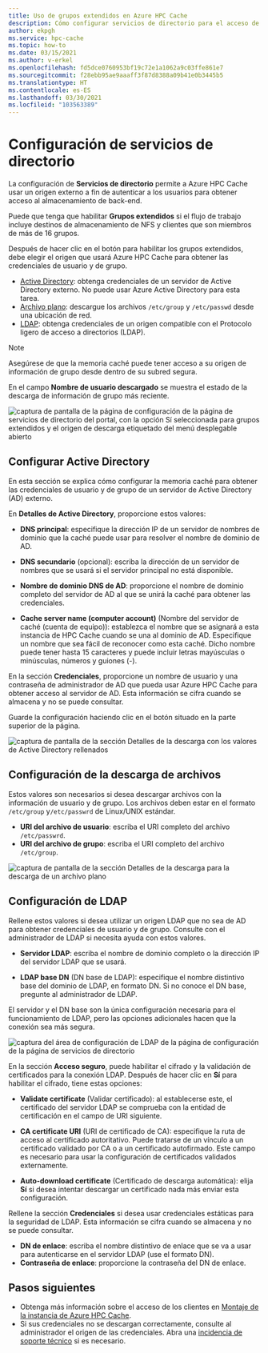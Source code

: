 ```yaml
---
title: Uso de grupos extendidos en Azure HPC Cache
description: Cómo configurar servicios de directorio para el acceso de cliente a destinos de almacenamiento en Azure HPC Cache
author: ekpgh
ms.service: hpc-cache
ms.topic: how-to
ms.date: 03/15/2021
ms.author: v-erkel
ms.openlocfilehash: fd5dce0760953bf19c72e1a1062a9c03ffe861e7
ms.sourcegitcommit: f28ebb95ae9aaaff3f87d8388a09b41e0b3445b5
ms.translationtype: HT
ms.contentlocale: es-ES
ms.lasthandoff: 03/30/2021
ms.locfileid: "103563389"
---
```

# <a name="configure-directory-services"></a>Configuración de servicios de directorio

La configuración de **Servicios de directorio** permite a Azure HPC Cache usar un origen externo a fin de autenticar a los usuarios para obtener acceso al almacenamiento de back-end.

Puede que tenga que habilitar **Grupos extendidos** si el flujo de trabajo incluye destinos de almacenamiento de NFS y clientes que son miembros de más de 16 grupos.

Después de hacer clic en el botón para habilitar los grupos extendidos, debe elegir el origen que usará Azure HPC Cache para obtener las credenciales de usuario y de grupo.

* [Active Directory](#configure-active-directory): obtenga credenciales de un servidor de Active Directory externo. No puede usar Azure Active Directory para esta tarea.
* [Archivo plano](#configure-file-download): descargue los archivos `/etc/group` y `/etc/passwd` desde una ubicación de red.
* [LDAP](#configure-ldap): obtenga credenciales de un origen compatible con el Protocolo ligero de acceso a directorios (LDAP).

> [!NOTE]
> Asegúrese de que la memoria caché puede tener acceso a su origen de información de grupo desde dentro de su subred segura.<!-- + details/examples -->

En el campo **Nombre de usuario descargado** se muestra el estado de la descarga de información de grupo más reciente.

![captura de pantalla de la página de configuración de la página de servicios de directorio del portal, con la opción Sí seleccionada para grupos extendidos y el origen de descarga etiquetado del menú desplegable abierto](media/directory-services-select-group-source.png)

## <a name="configure-active-directory"></a>Configurar Active Directory

En esta sección se explica cómo configurar la memoria caché para obtener las credenciales de usuario y de grupo de un servidor de Active Directory (AD) externo.

En **Detalles de Active Directory**, proporcione estos valores:

* **DNS principal**: especifique la dirección IP de un servidor de nombres de dominio que la caché puede usar para resolver el nombre de dominio de AD.

* **DNS secundario** (opcional): escriba la dirección de un servidor de nombres que se usará si el servidor principal no está disponible.

* **Nombre de dominio DNS de AD**: proporcione el nombre de dominio completo del servidor de AD al que se unirá la caché para obtener las credenciales.

* **Cache server name (computer account)** (Nombre del servidor de caché (cuenta de equipo)): establezca el nombre que se asignará a esta instancia de HPC Cache cuando se una al dominio de AD. Especifique un nombre que sea fácil de reconocer como esta caché. Dicho nombre puede tener hasta 15 caracteres y puede incluir letras mayúsculas o minúsculas, números y guiones (-).

En la sección **Credenciales**, proporcione un nombre de usuario y una contraseña de administrador de AD que pueda usar Azure HPC Cache para obtener acceso al servidor de AD. Esta información se cifra cuando se almacena y no se puede consultar.

Guarde la configuración haciendo clic en el botón situado en la parte superior de la página.

![captura de pantalla de la sección Detalles de la descarga con los valores de Active Directory rellenados](media/group-download-details-ad.png)

## <a name="configure-file-download"></a>Configuración de la descarga de archivos

Estos valores son necesarios si desea descargar archivos con la información de usuario y de grupo. Los archivos deben estar en el formato `/etc/group` y`/etc/passwrd` de Linux/UNIX estándar.

* **URI del archivo de usuario**: escriba el URI completo del archivo `/etc/passwrd`.
* **URI del archivo de grupo**: escriba el URI completo del archivo `/etc/group`.

![captura de pantalla de la sección Detalles de la descarga para la descarga de un archivo plano](media/group-download-details-file.png)

## <a name="configure-ldap"></a>Configuración de LDAP

Rellene estos valores si desea utilizar un origen LDAP que no sea de AD para obtener credenciales de usuario y de grupo. Consulte con el administrador de LDAP si necesita ayuda con estos valores.

* **Servidor LDAP**: escriba el nombre de dominio completo o la dirección IP del servidor LDAP que se usará. <!-- only one, not up to 3 -->

* **LDAP base DN** (DN base de LDAP): especifique el nombre distintivo base del dominio de LDAP, en formato DN. Si no conoce el DN base, pregunte al administrador de LDAP.

El servidor y el DN base son la única configuración necesaria para el funcionamiento de LDAP, pero las opciones adicionales hacen que la conexión sea más segura.

![captura del área de configuración de LDAP de la página de configuración de la página de servicios de directorio](media/group-download-details-ldap.png)

En la sección **Acceso seguro**, puede habilitar el cifrado y la validación de certificados para la conexión LDAP. Después de hacer clic en **Sí** para habilitar el cifrado, tiene estas opciones:

* **Validate certificate** (Validar certificado): al establecerse este, el certificado del servidor LDAP se comprueba con la entidad de certificación en el campo de URI siguiente.

* **CA certificate URI** (URI de certificado de CA): especifique la ruta de acceso al certificado autoritativo. Puede tratarse de un vínculo a un certificado validado por CA o a un certificado autofirmado. Este campo es necesario para usar la configuración de certificados validados externamente.

* **Auto-download certificate** (Certificado de descarga automática): elija **Sí** si desea intentar descargar un certificado nada más enviar esta configuración.

Rellene la sección **Credenciales** si desea usar credenciales estáticas para la seguridad de LDAP. Esta información se cifra cuando se almacena y no se puede consultar.

* **DN de enlace**: escriba el nombre distintivo de enlace que se va a usar para autenticarse en el servidor LDAP (use el formato DN).
* **Contraseña de enlace**: proporcione la contraseña del DN de enlace.

## <a name="next-steps"></a>Pasos siguientes

* Obtenga más información sobre el acceso de los clientes en [Montaje de la instancia de Azure HPC Cache](hpc-cache-mount.md).
* Si sus credenciales no se descargan correctamente, consulte al administrador el origen de las credenciales. Abra una [incidencia de soporte técnico](hpc-cache-support-ticket.md) si es necesario.
